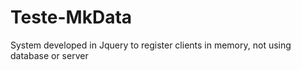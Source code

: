 # Teste-MkData
System developed in Jquery to register clients in memory, not using database or server
